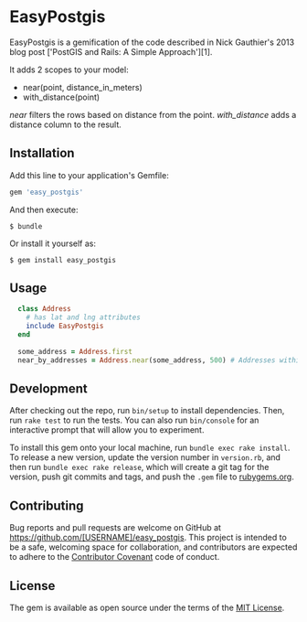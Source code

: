 # EasyPostgis

EasyPostgis is a gemification of the code described in Nick Gauthier's 2013 blog post 
['PostGIS and Rails: A Simple Approach'][1]. 

It adds 2 scopes to your model: 

* near(point, distance_in_meters)
* with_distance(point)

*near* filters the rows based on distance from the point.
*with_distance* adds a distance column to the result.

## Installation

Add this line to your application's Gemfile:

```ruby
gem 'easy_postgis'
```

And then execute:

    $ bundle

Or install it yourself as:

    $ gem install easy_postgis

## Usage

```ruby
  class Address
    # has lat and lng attributes 
    include EasyPostgis
  end
  
  some_address = Address.first
  near_by_addresses = Address.near(some_address, 500) # Addresses within 500 meters
```

## Development

After checking out the repo, run `bin/setup` to install dependencies. Then, run `rake test` to run the tests. You can also run `bin/console` for an interactive prompt that will allow you to experiment.

To install this gem onto your local machine, run `bundle exec rake install`. To release a new version, update the version number in `version.rb`, and then run `bundle exec rake release`, which will create a git tag for the version, push git commits and tags, and push the `.gem` file to [rubygems.org](https://rubygems.org).

## Contributing

Bug reports and pull requests are welcome on GitHub at https://github.com/[USERNAME]/easy_postgis. This project is intended to be a safe, welcoming space for collaboration, and contributors are expected to adhere to the [Contributor Covenant](http://contributor-covenant.org) code of conduct.


## License

The gem is available as open source under the terms of the [MIT License](http://opensource.org/licenses/MIT).

